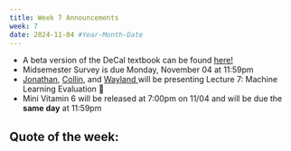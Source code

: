 ```yaml
---
title: Week 7 Announcements
week: 7
date: 2024-11-04 #Year-Month-Date
---
```

* A beta version of the DeCal textbook can be found <a href = "https://dssdecal.org/textbook/chapters/intro.html" target = "_blank">here!</a>
* Midsemester Survey is due Monday, November 04 at 11:59pm
* <a href = "https://jonathanferrari.com/" target = "_blank">Jonathan</a>, <a href = "https://www.linkedin.com/in/collin-duong-a615b028a/" target = "_blank">Collin</a>, and <a href = "https://www.linkedin.com/in/waylandla/" target = "_blank">Wayland </a> will be presenting Lecture 7: Machine Learning Evaluation 📖
* Mini Vitamin 6 will be released at 7:00pm on 11/04 and will be due the **same day** at 11:59pm

## Quote of the week: